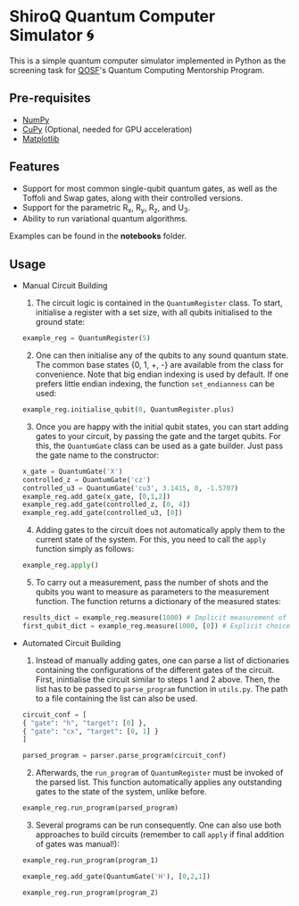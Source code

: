 # ShiroQ Quantum Computer Simulator :cyclone:
This is a simple quantum computer simulator implemented in Python as the screening task for [QOSF](https://qosf.org/)'s Quantum Computing Mentorship Program.

## Pre-requisites
- [NumPy](https://numpy.org/)
- [CuPy](https://cupy.dev/) (Optional, needed for GPU acceleration)
- [Matplotlib](https://matplotlib.org/)

## Features
- Support for most common single-qubit quantum gates, as well as the Toffoli and Swap gates, along with their controlled versions.
- Support for the parametric R<sub>x</sub>, R<sub>y</sub>, R<sub>z</sub>, and U<sub>3</sub>.
- Ability to run variational quantum algorithms.

Examples can be found in the __notebooks__ folder.

## Usage
- Manual Circuit Building
    1. The circuit logic is contained in the ``QuantumRegister`` class. To start, initialise a register with a set size, with all qubits initialised to the ground state:
    ```python
    example_reg = QuantumRegister(5)
    ```
    2. One can then initialise any of the qubits to any sound quantum state. The common base states {0, 1, +, -} are available from the class for convenience. Note that big endian indexing is used by default. If one prefers little endian indexing, the function ``set_endianness`` can be used:
    ```python
    example_reg.initialise_qubit(0, QuantumRegister.plus)
    ```
    3. Once you are happy with the initial qubit states, you can start adding gates to your circuit, by passing the gate and the target qubits. For this, the ```QuantumGate``` class can be used as a gate builder. Just pass the gate name to the constructor: 
    ```python
    x_gate = QuantumGate('X')
    controlled_z = QuantumGate('cz')
    controlled_u3 = QuantumGate('cu3', 3.1415, 0, -1.5707)
    example_reg.add_gate(x_gate, [0,1,2])
    example_reg.add_gate(controlled_z, [0, 4])
    example_reg.add_gate(controlled_u3, [0])
    ```
    4. Adding gates to the circuit does not automatically apply them to the current state of the system. For this, you need to call the ```apply``` function simply as follows:
    ```python
    example_reg.apply()
    ```
    5. To carry out a measurement, pass the number of shots and the qubits you want to measure as parameters to the measurement function. The function returns a dictionary of the measured states:
    ```python
    results_dict = example_reg.measure(1000) # Implicit measurement of all qubits
    first_qubit_dict = example_reg.measure(1000, [0]) # Explicit choice of qubits
    ```
    
- Automated Circuit Building
    1. Instead of manually adding gates, one can parse a list of dictionaries containing the configurations of the different gates of the circuit. First, inintialise the circuit similar to steps 1 and 2 above. Then, the list has to be passed to ```parse_program``` function in ```utils.py```. The path to a file containing the list can also be used.
    ```python
    circuit_conf = [
  { "gate": "h", "target": [0] }, 
  { "gate": "cx", "target": [0, 1] }
    ]
    
    parsed_program = parser.parse_program(circuit_conf)
    ```
    2. Afterwards, the ```run_program``` of ```QuantumRegister``` must be invoked of the parsed list. This function automatically applies any outstanding gates to the state of the system, unlike before.
    ```python
    example_reg.run_program(parsed_program)
    ```
    3. Several programs can be run consequently. One can also use both approaches to build circuits (remember to call ```apply``` if final addition of gates was manual!):
    ```python
    example_reg.run_program(program_1)
    
    example_reg.add_gate(QuantumGate('H'), [0,2,1])
    
    example_reg.run_program(program_2)
    ```

